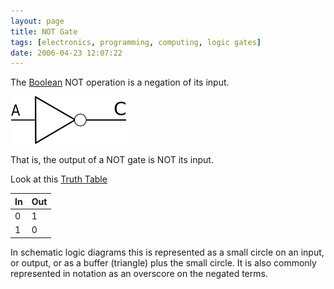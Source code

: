 ```yaml
---
layout: page
title: NOT Gate
tags: [electronics, programming, computing, logic gates]
date: 2006-04-23 12:07:22
---
```

The <a href="/wiki/boolean.html" title="Boolean">Boolean</a> NOT operation is a negation of its input.

![A Logic NOT gate symbol](/galleries/logic_gates/notgate.png)

That is, the output of a NOT gate is NOT its input.

Look at this <a href="/wiki/truth_table.html" title="Truth Table">Truth Table</a>

| In | Out |
| -- | --  |
| 0  | 1   |
| 1  | 0   |

In schematic logic diagrams this is represented as a small circle on an input, or output, or as a buffer (triangle) plus the small circle. It is also commonly represented in notation as an overscore on the negated terms.
